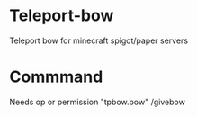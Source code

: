 # Teleport-bow
Teleport bow for minecraft spigot/paper servers

# Commmand
Needs op or permission "tpbow.bow"
/givebow
